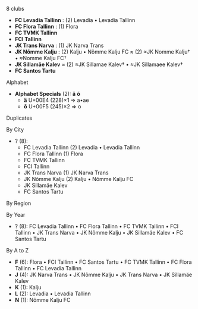8 clubs

- **FC Levadia Tallinn** : (2) Levadia • Levadia Tallinn
- **FC Flora Tallinn** : (1) Flora
- **FC TVMK Tallinn**
- **FCI Tallinn**
- **JK Trans Narva** : (1) JK Narva Trans
- **JK Nõmme Kalju** : (2) Kalju • Nõmme Kalju FC ≈ (2) ≈JK Nomme Kalju† • ≈Nomme Kalju FC†
- **JK Sillamäe Kalev** ≈ (2) ≈JK Sillamae Kalev† • ≈JK Sillamaee Kalev†
- **FC Santos Tartu**




Alphabet

- **Alphabet Specials** (2):  **ä**  **õ** 
  - **ä** U+00E4 (228)×1 ⇒ a•ae
  - **õ** U+00F5 (245)×2 ⇒ o




Duplicates





By City

- ? (8): 
  - FC Levadia Tallinn  (2) Levadia • Levadia Tallinn
  - FC Flora Tallinn  (1) Flora
  - FC TVMK Tallinn 
  - FCI Tallinn 
  - JK Trans Narva  (1) JK Narva Trans
  - JK Nõmme Kalju  (2) Kalju • Nõmme Kalju FC
  - JK Sillamäe Kalev 
  - FC Santos Tartu 




By Region





By Year

- ? (8):   FC Levadia Tallinn • FC Flora Tallinn • FC TVMK Tallinn • FCI Tallinn • JK Trans Narva • JK Nõmme Kalju • JK Sillamäe Kalev • FC Santos Tartu






By A to Z

- **F** (6): Flora • FCI Tallinn • FC Santos Tartu • FC TVMK Tallinn • FC Flora Tallinn • FC Levadia Tallinn
- **J** (4): JK Narva Trans • JK Nõmme Kalju • JK Trans Narva • JK Sillamäe Kalev
- **K** (1): Kalju
- **L** (2): Levadia • Levadia Tallinn
- **N** (1): Nõmme Kalju FC




